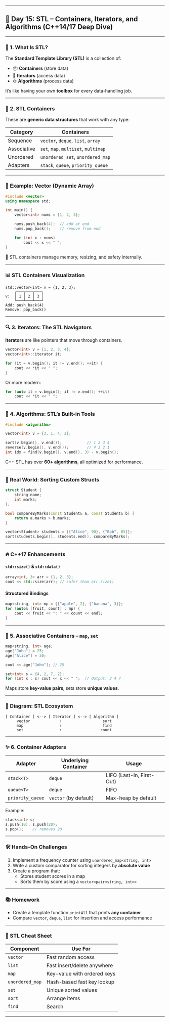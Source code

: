 

---

## 🚀 **Day 15: STL – Containers, Iterators, and Algorithms (C++14/17 Deep Dive)**

---

### 🔷 1. What Is STL?

The **Standard Template Library (STL)** is a collection of:

- 📦 **Containers** (store data)
- 🚶 **Iterators** (access data)
- ⚙️ **Algorithms** (process data)

It’s like having your own **toolbox** for every data-handling job.

---

### 🧱 2. STL Containers

These are **generic data structures** that work with any type:

| Category      | Containers                              |
|---------------|------------------------------------------|
| Sequence      | `vector`, `deque`, `list`, `array`       |
| Associative   | `set`, `map`, `multiset`, `multimap`     |
| Unordered     | `unordered_set`, `unordered_map`         |
| Adapters      | `stack`, `queue`, `priority_queue`       |

---

### 🧰 Example: Vector (Dynamic Array)

```cpp
#include <vector>
using namespace std;

int main() {
    vector<int> nums = {1, 2, 3};

    nums.push_back(4);  // add at end
    nums.pop_back();    // remove from end

    for (int x : nums)
        cout << x << " ";
}
```

🧠 STL containers manage memory, resizing, and safety internally.

---

### 📊 STL Containers Visualization

```
std::vector<int> v = {1, 2, 3};
    ┌───┬───┬───┐
v:  │ 1 │ 2 │ 3 │
    └───┴───┴───┘
Add: push_back(4)
Remove: pop_back()
```

---

### 🔍 3. Iterators: The STL Navigators

**Iterators** are like pointers that move through containers.

```cpp
vector<int> v = {1, 2, 3, 4};
vector<int>::iterator it;

for (it = v.begin(); it != v.end(); ++it) {
    cout << *it << " ";
}
```

Or more modern:

```cpp
for (auto it = v.begin(); it != v.end(); ++it)
    cout << *it << " ";
```

---

### 🔄 4. Algorithms: STL’s Built-in Tools

```cpp
#include <algorithm>

vector<int> v = {3, 1, 4, 2};

sort(v.begin(), v.end());           // 1 2 3 4
reverse(v.begin(), v.end());        // 4 3 2 1
int idx = find(v.begin(), v.end(), 3) - v.begin();
```

C++ STL has over **60+ algorithms**, all optimized for performance.

---

### 🧠 Real World: Sorting Custom Structs

```cpp
struct Student {
    string name;
    int marks;
};

bool compareByMarks(const Student& a, const Student& b) {
    return a.marks > b.marks;
}

vector<Student> students = {{"Alice", 90}, {"Bob", 85}};
sort(students.begin(), students.end(), compareByMarks);
```

---

### 🔥 C++17 Enhancements

#### `std::size()` & `std::data()`

```cpp
array<int, 3> arr = {1, 2, 3};
cout << std::size(arr); // safer than arr.size()
```

#### Structured Bindings

```cpp
map<string, int> mp = {{"apple", 2}, {"banana", 3}};
for (auto& [fruit, count] : mp) {
    cout << fruit << ": " << count << endl;
}
```

---

### 🔐 5. Associative Containers – `map`, `set`

```cpp
map<string, int> age;
age["John"] = 25;
age["Alice"] = 30;

cout << age["John"]; // 25

set<int> s = {4, 2, 7, 2};
for (int x : s) cout << x << " ";  // Output: 2 4 7
```

Maps store **key-value pairs**, sets store **unique values**.

---

### 🧠 Diagram: STL Ecosystem

```
[ Container ] <--> [ Iterator ] <--> [ Algorithm ]
     vector             ↑                  sort
     map                ↑                  find
     set                ↑                 count
```

---

### ✨ 6. Container Adapters

| Adapter         | Underlying Container | Usage                     |
|-----------------|----------------------|----------------------------|
| `stack<T>`      | `deque`              | LIFO (Last-In, First-Out) |
| `queue<T>`      | `deque`              | FIFO                      |
| `priority_queue`| `vector` (by default)| Max-heap by default       |

Example:

```cpp
stack<int> s;
s.push(10); s.push(20);
s.pop();    // removes 20
```

---

### 🛠️ Hands-On Challenges

1. Implement a frequency counter using `unordered_map<string, int>`
2. Write a custom comparator for sorting integers by **absolute value**
3. Create a program that:
   - Stores student scores in a map
   - Sorts them by score using a `vector<pair<string, int>>`

---

### 📚 Homework

- Create a template function `printAll` that prints **any container**
- Compare `vector`, `deque`, `list` for insertion and access performance

---

### 🧩 STL Cheat Sheet

| Component      | Use For                          |
|----------------|----------------------------------|
| `vector`       | Fast random access               |
| `list`         | Fast insert/delete anywhere      |
| `map`          | Key-value with ordered keys      |
| `unordered_map`| Hash-based fast key lookup       |
| `set`          | Unique sorted values             |
| `sort`         | Arrange items                    |
| `find`         | Search                          |

---

